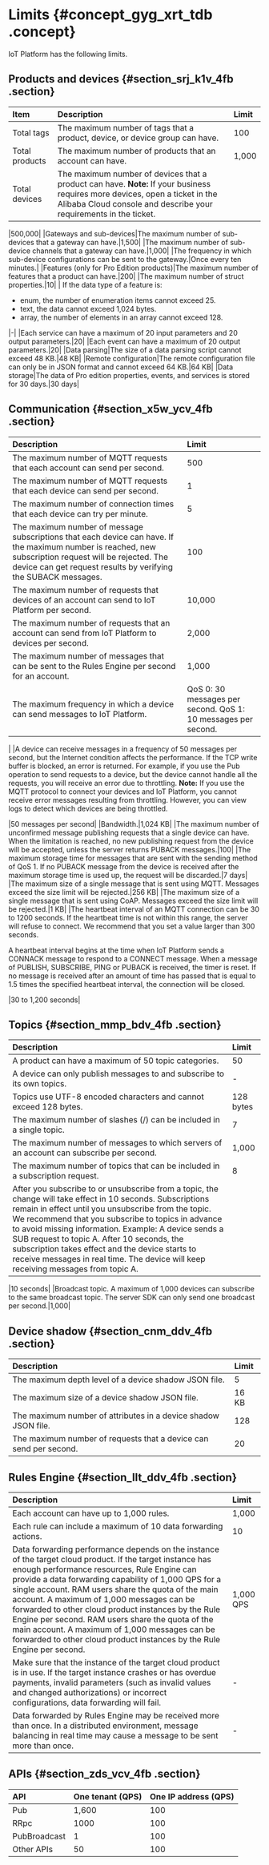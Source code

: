 # Limits {#concept_gyg_xrt_tdb .concept}

IoT Platform has the following limits.

## Products and devices {#section_srj_k1v_4fb .section}

|Item|Description|Limit|
|:---|:----------|:----|
|Total tags|The maximum number of tags that a product, device, or device group can have.|100|
|Total products|The maximum number of products that an account can have.|1,000|
|Total devices|The maximum number of devices that a product can have. **Note:** If your business requires more devices, open a ticket in the Alibaba Cloud console and describe your requirements in the ticket.

 |500,000|
|Gateways and sub-devices|The maximum number of sub-devices that a gateway can have.|1,500|
|The maximum number of sub-device channels that a gateway can have.|1,000|
|The frequency in which sub-device configurations can be sent to the gateway.|Once every ten minutes.|
|Features \(only for Pro Edition products\)|The maximum number of features that a product can have.|200|
|The maximum number of struct properties.|10|
| If the data type of a feature is:

 -   enum, the number of enumeration items cannot exceed 25.
-   text, the data cannot exceed 1,024 bytes.
-   array, the number of elements in an array cannot exceed 128.

 |-|
|Each service can have a maximum of 20 input parameters and 20 output parameters.|20|
|Each event can have a maximum of 20 output parameters.|20|
|Data parsing|The size of a data parsing script cannot exceed 48 KB.|48 KB|
|Remote configuration|The remote configuration file can only be in JSON format and cannot exceed 64 KB.|64 KB|
|Data storage|The data of Pro edition properties, events, and services is stored for 30 days.|30 days|

## Communication {#section_x5w_ycv_4fb .section}

|Description|Limit|
|:----------|:----|
|The maximum number of MQTT requests that each account can send per second.|500|
|The maximum number of MQTT requests that each device can send per second.|1|
|The maximum number of connection times that each device can try per minute.|5|
|The maximum number of message subscriptions that each device can have. If the maximum number is reached, new subscription request will be rejected. The device can get request results by verifying the SUBACK messages.|100|
|The maximum number of requests that devices of an account can send to IoT Platform per second.|10,000|
|The maximum number of requests that an account can send from IoT Platform to devices per second.|2,000|
|The maximum number of messages that can be sent to the Rules Engine per second for an account.|1,000|
|The maximum frequency in which a device can send messages to IoT Platform.|QoS 0: 30 messages per second. QoS 1: 10 messages per second.

 |
|A device can receive messages in a frequency of 50 messages per second, but the Internet condition affects the performance. If the TCP write buffer is blocked, an error is returned. For example, if you use the Pub operation to send requests to a device, but the device cannot handle all the requests, you will receive an error due to throttling. **Note:** If you use the MQTT protocol to connect your devices and IoT Platform, you cannot receive error messages resulting from throttling. However, you can view logs to detect which devices are being throttled.

 |50 messages per second|
|Bandwidth.|1,024 KB|
|The maximum number of unconfirmed message publishing requests that a single device can have. When the limitation is reached, no new publishing request from the device will be accepted, unless the server returns PUBACK messages.|100|
|The maximum storage time for messages that are sent with the sending method of QoS 1. If no PUBACK message from the device is received after the maximum storage time is used up, the request will be discarded.|7 days|
|The maximum size of a single message that is sent using MQTT. Messages exceed the size limit will be rejected.|256 KB|
|The maximum size of a single message that is sent using CoAP. Messages exceed the size limit will be rejected.|1 KB|
|The heartbeat interval of an MQTT connection can be 30 to 1200 seconds. If the heartbeat time is not within this range, the server will refuse to connect. We recommend that you set a value larger than 300 seconds.

 A heartbeat interval begins at the time when IoT Platform sends a CONNACK message to respond to a CONNECT message. When a message of PUBLISH, SUBSCRIBE, PING or PUBACK is received, the timer is reset. If no message is received after an amount of time has passed that is equal to 1.5 times the specified heartbeat interval, the connection will be closed.

 |30 to 1,200 seconds|

## Topics {#section_mmp_bdv_4fb .section}

|Description|Limit|
|:----------|:----|
|A product can have a maximum of 50 topic categories.|50|
|A device can only publish messages to and subscribe to its own topics.|-|
|Topics use UTF-8 encoded characters and cannot exceed 128 bytes.|128 bytes|
|The maximum number of slashes \(/\) can be included in a single topic.|7|
|The maximum number of messages to which servers of an account can subscribe per second.|1,000|
|The maximum number of topics that can be included in a subscription request.|8|
|After you subscribe to or unsubscribe from a topic, the change will take effect in 10 seconds. Subscriptions remain in effect until you unsubscribe from the topic. We recommend that you subscribe to topics in advance to avoid missing information. Example: A device sends a SUB request to topic A. After 10 seconds, the subscription takes effect and the device starts to receive messages in real time. The device will keep receiving messages from topic A.

 |10 seconds|
|Broadcast topic. A maximum of 1,000 devices can subscribe to the same broadcast topic. The server SDK can only send one broadcast per second.|1,000|

## Device shadow {#section_cnm_ddv_4fb .section}

|Description|Limit|
|:----------|:----|
|The maximum depth level of a device shadow JSON file.|5|
|The maximum size of a device shadow JSON file.|16 KB|
|The maximum number of attributes in a device shadow JSON file.|128|
|The maximum number of requests that a device can send per second.|20|

## Rules Engine {#section_llt_ddv_4fb .section}

|Description|Limit|
|:----------|:----|
|Each account can have up to 1,000 rules.|1,000|
|Each rule can include a maximum of 10 data forwarding actions.|10|
|Data forwarding performance depends on the instance of the target cloud product. If the target instance has enough performance resources, Rule Engine can provide a data forwarding capability of 1,000 QPS for a single account. RAM users share the quota of the main account. A maximum of 1,000 messages can be forwarded to other cloud product instances by the Rule Engine per second. RAM users share the quota of the main account. A maximum of 1,000 messages can be forwarded to other cloud product instances by the Rule Engine per second.|1,000 QPS|
|Make sure that the instance of the target cloud product is in use. If the target instance crashes or has overdue payments, invalid parameters \(such as invalid values and changed authorizations\) or incorrect configurations, data forwarding will fail.|-|
|Data forwarded by Rules Engine may be received more than once. In a distributed environment, message balancing in real time may cause a message to be sent more than once.|-|

## APIs {#section_zds_vcv_4fb .section}

|API|One tenant \(QPS\)|One IP address \(QPS\)|
|:--|:-----------------|:---------------------|
|Pub|1,600|100|
|RRpc|1000|100|
|PubBroadcast|1|100|
|Other APIs|50|100|


